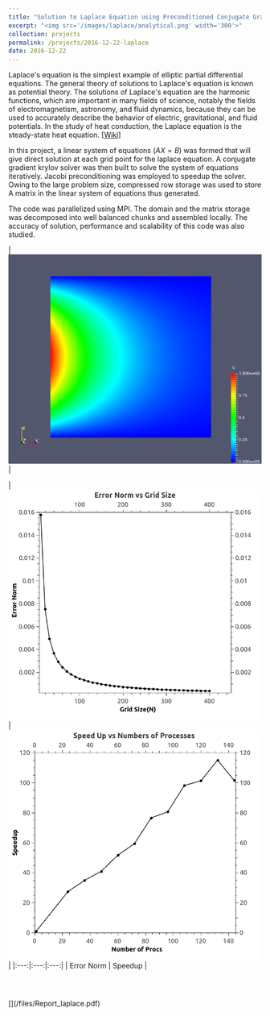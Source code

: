 ```yaml
---
title: "Solution to Laplace Equation using Preconditioned Conjugate Gradient Method with Compressed Row Storage and MPI"
excerpt: "<img src='/images/laplace/analytical.png' width='300'>"
collection: projects
permalink: /projects/2016-12-22-laplace
date: 2016-12-22
---
```


Laplace's equation is the simplest example of elliptic partial differential equations. The general theory of solutions to Laplace's equation is known as potential theory. The solutions of Laplace's equation are the harmonic functions, which are important in many fields of science, notably the fields of electromagnetism, astronomy, and fluid dynamics, because they can be used to accurately describe the behavior of electric, gravitational, and fluid potentials. In the study of heat conduction, the Laplace equation is the steady-state heat equation. [[Wiki](https://en.wikipedia.org/w/index.php?title=Laplace%27s_equation&oldid=746563954)]

In this project, a linear system of equations ($AX=B$) was formed that will give direct solution at each grid point for the laplace equation. A conjugate gradient krylov solver was then built to solve the system of equations iteratively. Jacobi preconditioning was employed to speedup the solver. Owing to the large problem size, compressed row storage was used to store A matrix in the linear system of equations thus generated.

The code was parallelized using MPI. The domain and the matrix storage was decomposed into well balanced chunks and assembled locally. 	The accuracy of solution, performance and scalability of this code was also studied.

|<img src='/images/laplace/analytical.png'> |


|<img src='/images/laplace/Error_norm.png'> | <img src='/images/laplace/s_speed.png'> |
|:---:|:---:|:---:|
| Error Norm | Speedup |

<br>
[<span style="font-size: 3em; color: Tomato;"><i class="fas fa-fw fa-file-pdf zoom" aria-hidden="true"></i></span>](/files/Report_laplace.pdf)
<!-- <iframe src="/files/Report_laplace.pdf" width="100%" height="700" frameborder="no" border="0" marginwidth="0" marginheight="0"></iframe> -->